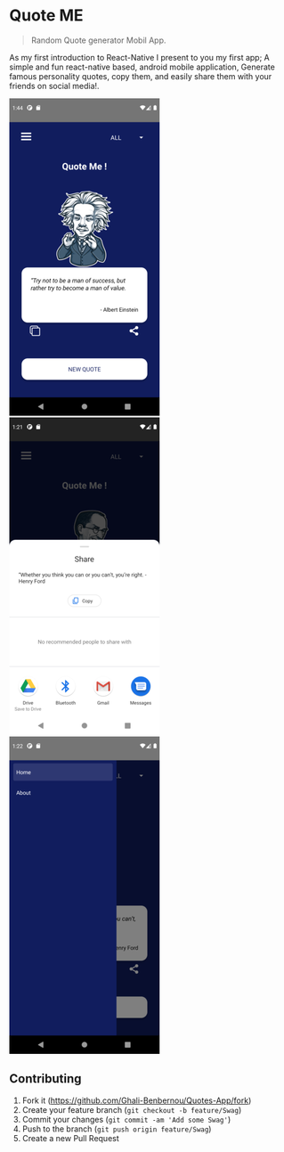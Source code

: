 # Quote ME

> Random Quote generator Mobil App.

As my first introduction to React-Native I present to you my first app;
A simple and fun react-native based, android mobile application, Generate famous personality quotes, copy them, and easily share them with your friends on social media!.

![](img/scr_home.png) ![](img/scr_share.png)![](img/scr_menu.png)

## Contributing

1. Fork it (<https://github.com/Ghali-Benbernou/Quotes-App/fork>)
2. Create your feature branch (`git checkout -b feature/Swag`)
3. Commit your changes (`git commit -am 'Add some Swag'`)
4. Push to the branch (`git push origin feature/Swag`)
5. Create a new Pull Request
